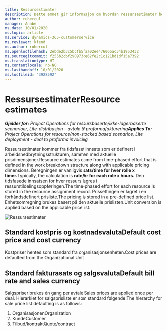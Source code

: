```yaml
---
title: Ressursestimater
description: Dette emnet gir informasjon om hvordan ressursestimater beregnes i Project Operations.
author: ruhercul
manager: Annbe
ms.date: 10/01/2020
ms.topic: article
ms.service: dynamics-365-customerservice
ms.reviewer: kfend
ms.author: ruhercul
ms.openlocfilehash: 2ebde2b3c5bcfb5faa02ee476065ac34b1953432
ms.sourcegitcommit: f255b2cbf290973ce62fe2c1c121bd1df15a7392
ms.translationtype: HT
ms.contentlocale: nb-NO
ms.lasthandoff: 10/01/2020
ms.locfileid: "3928592"
---
```

# <a name="resource-estimates"></a><span data-ttu-id="1be9d-103">Ressursestimater</span><span class="sxs-lookup"><span data-stu-id="1be9d-103">Resource estimates</span></span>

<span data-ttu-id="1be9d-104">_**Gjelder for:** Project Operations for ressursbaserte/ikke-lagerbaserte scenarioer, Lite-distribusjon – avtale til proformafakturering_</span><span class="sxs-lookup"><span data-stu-id="1be9d-104">_**Applies To:** Project Operations for resource/non-stocked based scenarios, Lite deployment - deal to proforma invoicing_</span></span>

<span data-ttu-id="1be9d-105">Ressursestimater kommer fra tidsfaset innsats som er definert i arbeidsnedbrytningsstrukturen, sammen med aktuelle prisdimensjoner.</span><span class="sxs-lookup"><span data-stu-id="1be9d-105">Resource estimates come from time-phased effort that is defined in the work breakdown structure along with applicable pricing dimensions.</span></span> <span data-ttu-id="1be9d-106">Beregningen er vanligvis **sats/time for hver rolle x timer.**</span><span class="sxs-lookup"><span data-stu-id="1be9d-106">Typically, the calculation is **rate/hr for each role x hours.**</span></span> <span data-ttu-id="1be9d-107">Den tidsfasede innsatsen for hver ressurs lagres i ressurstildelingsoppføringen.</span><span class="sxs-lookup"><span data-stu-id="1be9d-107">The time-phased effort for each resource is stored in the resource assignment record.</span></span> <span data-ttu-id="1be9d-108">Prissettingen er lagret i en forhåndsdefinert prisliste.</span><span class="sxs-lookup"><span data-stu-id="1be9d-108">The pricing is stored in a pre-defined price list.</span></span> <span data-ttu-id="1be9d-109">Enhetsomregning brukes basert på den aktuelle prislisten.</span><span class="sxs-lookup"><span data-stu-id="1be9d-109">Unit conversion is applied based on the applicable price list.</span></span>

![Ressursestimater](./media/navigation12.png)

## <a name="default-cost-price-and-cost-currency"></a><span data-ttu-id="1be9d-111">Standard kostpris og kostnadsvaluta</span><span class="sxs-lookup"><span data-stu-id="1be9d-111">Default cost price and cost currency</span></span>

<span data-ttu-id="1be9d-112">Kostpriser hentes som standard fra organisasjonsenheten.</span><span class="sxs-lookup"><span data-stu-id="1be9d-112">Cost prices are defaulted from the Organizational Unit.</span></span>

## <a name="default-bill-rate-and-sales-currency"></a><span data-ttu-id="1be9d-113">Standard fakturasats og salgsvaluta</span><span class="sxs-lookup"><span data-stu-id="1be9d-113">Default bill rate and sales currency</span></span>

<span data-ttu-id="1be9d-114">Salgspriser brukes én gang per avtale.</span><span class="sxs-lookup"><span data-stu-id="1be9d-114">Sales prices are applied once per deal.</span></span> <span data-ttu-id="1be9d-115">Hierarkiet for salgsprisliste er som standard følgende:</span><span class="sxs-lookup"><span data-stu-id="1be9d-115">The hierarchy for sale price list defaulting is as follows:</span></span>

1. <span data-ttu-id="1be9d-116">Organisasjonen</span><span class="sxs-lookup"><span data-stu-id="1be9d-116">Organization</span></span>
2. <span data-ttu-id="1be9d-117">Kunde</span><span class="sxs-lookup"><span data-stu-id="1be9d-117">Customer</span></span>
3. <span data-ttu-id="1be9d-118">Tilbud/kontrakt</span><span class="sxs-lookup"><span data-stu-id="1be9d-118">Quote/contract</span></span>
